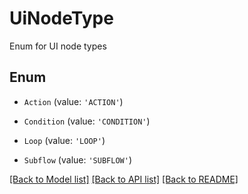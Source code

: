 # UiNodeType

Enum for UI node types

## Enum

* `Action` (value: `'ACTION'`)

* `Condition` (value: `'CONDITION'`)

* `Loop` (value: `'LOOP'`)

* `Subflow` (value: `'SUBFLOW'`)

[[Back to Model list]](../README.md#documentation-for-models) [[Back to API list]](../README.md#documentation-for-api-endpoints) [[Back to README]](../README.md)
